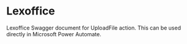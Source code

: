 # Lexoffice
Lexoffice Swagger document for UploadFile action. 
This can be used directly in Microsoft Power Automate.

